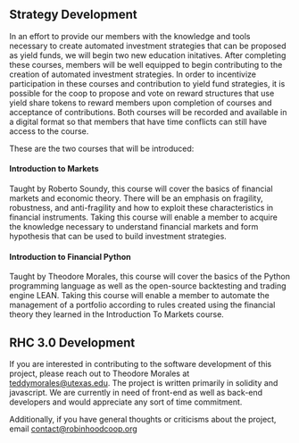 ## Strategy Development

In an effort to provide our members with the knowledge and tools necessary to create automated investment strategies that can be proposed as yield funds, we will begin two new education initatives. After completing these courses, members will be well equipped to begin contributing to the creation of automated investment strategies. In order to incentivize participation in these courses and contribution to yield fund strategies, it is possible for the coop to propose and vote on reward structures that use yield share tokens to reward members upon completion of courses and acceptance of contributions. Both courses will be recorded and available in a digital format so that members that have time conflicts can still have access to the course.


These are the two courses that will be introduced:

#### Introduction to Markets

Taught by Roberto Soundy, this course will cover the basics of financial markets and economic theory. There will be an emphasis on fragility, robustness, and anti-fragility and how to exploit these characteristics in financial instruments. Taking this course will enable a member to acquire the knowledge necessary to understand financial markets and form hypothesis that can be used to build investment strategies.


#### Introduction to Financial Python
Taught by Theodore Morales, this course will cover the basics of the Python programming language as well as the open-source backtesting and trading engine LEAN. Taking this course will enable a member to automate the management of a portfolio according to rules created using the financial theory they learned in the Introduction To Markets course.




## RHC 3.0 Development

If you are interested in contributing to the software development of this project, please reach out to Theodore Morales at teddymorales@utexas.edu. The project is written primarily in solidity and javascript. We are currently in need of front-end as well as back-end developers and would appreciate any sort of time commitment. 

Additionally, if you have general thoughts or criticisms about the project, email contact@robinhoodcoop.org





